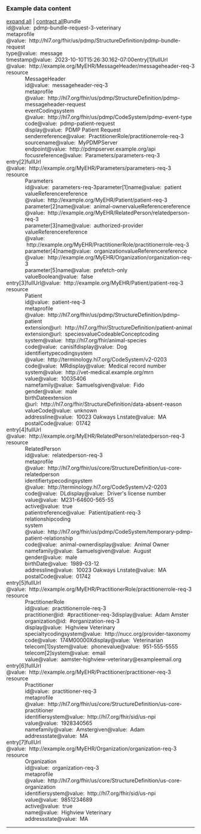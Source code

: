 <h3>Example data content</h3>

<div class="fm_ex"><span id="expandNote"><a class="expandLink" href="#" onclick="javascript:{document.querySelectorAll('.fm_ex .detail.collapse').forEach(el => {el.classList.remove('collapse'); el.classList.remove('in'); el.classList.add('in');}); document.querySelectorAll('.fm_ex .summary').forEach(el => {el.classList.remove('collapsed');});}">expand all</a> | <a class="expandLink" href="#" onclick="javascript:{document.querySelectorAll('.fm_ex .detail.in').forEach(el => {el.classList.remove('in'); el.classList.remove('in'); el.classList.add('collapse');}); document.querySelectorAll('.fm_ex .summary').forEach(el => {el.classList.add('collapsed');}); }">contract all</a></span><span class="emph0">Bundle</span><br /><span style="display:inline-block"><span class="emph1">id</span><span style="display:inline-block"><span class="leastEmph fhirValue">@value</span>: &nbsp;<span class="valueEmph">pdmp-bundle-request-3-veterinary</span></span></span><br><span style="display:inline-block"><span class="emph1">meta</span><span style="display:inline-block"><span class="emph2">profile</span></span></span><span style="display:inline-block"><span class="leastEmph fhirValue">@value</span>: &nbsp;<span class="valueEmph">http://hl7.org/fhir/us/pdmp/StructureDefinition/pdmp-bundle-request</span></span><br><span style="display:inline-block"><span class="emph1">type</span><span style="display:inline-block"><span class="leastEmph fhirValue">@value</span>: &nbsp;<span class="valueEmph">message</span></span></span><br><span style="display:inline-block"><span class="emph1">timestamp</span><span style="display:inline-block"><span class="leastEmph fhirValue">@value</span>: &nbsp;<span class="valueEmph">2023-10-10T15:26:30.162-07:00</span></span></span><span class="indent0"><span style="display:inline-block"><span class="emph1">entry[1]</span><span style="display:inline-block"><span class="emph2">fullUrl</span></span></span><span style="display:inline-block"><span class="leastEmph fhirValue">@value</span>: &nbsp;<span class="valueEmph">http://example.org/MyEHR/MessageHeader/messageheader-req-3</span></span><br><span style="display:inline-block"><span class="emph2">resource</span><span style="margin-left:50px; display:block"><span class="preSummary"></span><span data-toggle="collapse" style="display:inline-block;"  data-target="#_Bundle_entry_resource_MessageHeader" class="emph0 summary collapsed">MessageHeader</span><span id="_Bundle_entry_resource_MessageHeader" class="detail collapse"><br><span style="display:inline-block"><span class="emph1">id</span><span style="display:inline-block"><span class="leastEmph fhirValue">@value</span>: &nbsp;<span class="valueEmph">messageheader-req-3</span></span></span><br><span style="display:inline-block"><span class="emph1">meta</span><span style="display:inline-block"><span class="emph2">profile</span></span></span><span style="display:inline-block"><span class="leastEmph fhirValue">@value</span>: &nbsp;<span class="valueEmph">http://hl7.org/fhir/us/pdmp/StructureDefinition/pdmp-messageheader-request</span></span><br><span style="display:inline-block"><span class="emph1">eventCoding</span><span style="display:inline-block"><span class="emph2">system</span></span></span><span style="display:inline-block"><span class="leastEmph fhirValue">@value</span>: &nbsp;<span class="valueEmph">http://hl7.org/fhir/us/pdmp/CodeSystem/pdmp-event-type</span></span><span style="display:inline-block"><span class="emph2">code</span><span style="display:inline-block"><span class="leastEmph fhirValue">@value</span>: &nbsp;<span class="valueEmph">pdmp-patient-request</span></span></span><span style="display:inline-block"><span class="emph2">display</span><span style="display:inline-block"><span class="leastEmph fhirValue">@value</span>: &nbsp;<span class="boldValueEmph">PDMP Patient Request</span></span></span><br><span style="display:inline-block"><span class="emph1">sender</span><span style="display:inline-block"><span class="emph2">reference</span></span></span><span style="display:inline-block"><span class="leastEmph fhirValue">@value</span>: &nbsp;<span class="valueEmph">PractitionerRole/practitionerrole-req-3</span></span><br><span style="display:inline-block"><span class="emph1">source</span><span style="display:inline-block"><span class="emph2">name</span></span></span><span style="display:inline-block"><span class="leastEmph fhirValue">@value</span>: &nbsp;<span class="valueEmph">MyPDMPServer</span></span><span style="display:inline-block"><span class="emph2">endpoint</span><span style="display:inline-block"><span class="leastEmph fhirValue">@value</span>: &nbsp;<span class="valueEmph">http://pdmpserver.example.org/api</span></span></span><br><span style="display:inline-block"><span class="emph1">focus</span><span style="display:inline-block"><span class="emph2">reference</span></span></span><span style="display:inline-block"><span class="leastEmph fhirValue">@value</span>: &nbsp;<span class="valueEmph">Parameters/parameters-req-3</span></span></span></span></span><br/><span style="display:inline-block"><span class="emph1">entry[2]</span><span style="display:inline-block"><span class="emph2">fullUrl</span></span></span><span style="display:inline-block"><span class="leastEmph fhirValue">@value</span>: &nbsp;<span class="valueEmph">http://example.org/MyEHR/Parameters/parameters-req-3</span></span><br><span style="display:inline-block"><span class="emph2">resource</span><span style="margin-left:50px; display:block"><span class="preSummary"></span><span data-toggle="collapse" style="display:inline-block;"  data-target="#_Bundle_entry2_resource_Parameters" class="emph0 summary collapsed">Parameters</span><span id="_Bundle_entry2_resource_Parameters" class="detail collapse"><br><span style="display:inline-block"><span class="emph1">id</span><span style="display:inline-block"><span class="leastEmph fhirValue">@value</span>: &nbsp;<span class="valueEmph">parameters-req-3</span></span></span><span class="indent1"><span style="display:inline-block"><span class="emph1">parameter[1]</span><span style="display:inline-block"><span class="emph2">name</span></span></span><span style="display:inline-block"><span class="leastEmph fhirValue">@value</span>: &nbsp;<span class="valueEmph">patient</span></span><span style="display:inline-block"><span class="emph2">valueReference</span><span style="display:inline-block"><span class="emph3">reference</span></span></span><span style="display:inline-block"><span class="leastEmph fhirValue">@value</span>: &nbsp;<span class="valueEmph">http://example.org/MyEHR/Patient/patient-req-3</span></span><br><span style="display:inline-block"><span class="emph1">parameter[2]</span><span style="display:inline-block"><span class="emph2">name</span></span></span><span style="display:inline-block"><span class="leastEmph fhirValue">@value</span>: &nbsp;<span class="valueEmph">animal-owner</span></span><span style="display:inline-block"><span class="emph2">valueReference</span><span style="display:inline-block"><span class="emph3">reference</span></span></span><span style="display:inline-block"><span class="leastEmph fhirValue">@value</span>: &nbsp;<span class="valueEmph">http://example.org/MyEHR/RelatedPerson/relatedperson-req-3</span></span><br><span style="display:inline-block"><span class="emph1">parameter[3]</span><span style="display:inline-block"><span class="emph2">name</span></span></span><span style="display:inline-block"><span class="leastEmph fhirValue">@value</span>: &nbsp;<span class="valueEmph">authorized-provider</span></span><span style="display:inline-block"><span class="emph2">valueReference</span><span style="display:inline-block"><span class="emph3">reference</span></span></span><span style="display:inline-block"><span class="leastEmph fhirValue">@value</span>: &nbsp;<span class="valueEmph">http://example.org/MyEHR/PractitionerRole/practitionerrole-req-3</span></span><br><span style="display:inline-block"><span class="emph1">parameter[4]</span><span style="display:inline-block"><span class="emph2">name</span></span></span><span style="display:inline-block"><span class="leastEmph fhirValue">@value</span>: &nbsp;<span class="valueEmph">organization</span></span><span style="display:inline-block"><span class="emph2">valueReference</span><span style="display:inline-block"><span class="emph3">reference</span></span></span><span style="display:inline-block"><span class="leastEmph fhirValue">@value</span>: &nbsp;<span class="valueEmph">http://example.org/MyEHR/Organization/organization-req-3</span></span><br><span style="display:inline-block"><span class="emph1">parameter[5]</span><span style="display:inline-block"><span class="emph2">name</span></span></span><span style="display:inline-block"><span class="leastEmph fhirValue">@value</span>: &nbsp;<span class="valueEmph">prefetch-only</span></span><span style="display:inline-block"><span class="emph2">valueBoolean</span><span style="display:inline-block"><span class="leastEmph fhirValue">@value</span>: &nbsp;<span class="valueEmph">false</span></span></span></span></span></span></span><br/><span style="display:inline-block"><span class="emph1">entry[3]</span><span style="display:inline-block"><span class="emph2">fullUrl</span></span></span><span style="display:inline-block"><span class="leastEmph fhirValue">@value</span>: &nbsp;<span class="valueEmph">http://example.org/MyEHR/Patient/patient-req-3</span></span><br><span style="display:inline-block"><span class="emph2">resource</span><span style="margin-left:50px; display:block"><span class="preSummary"></span><span data-toggle="collapse" style="display:inline-block;"  data-target="#_Bundle_entry3_resource_Patient" class="emph0 summary collapsed">Patient</span><span id="_Bundle_entry3_resource_Patient" class="detail collapse"><br><span style="display:inline-block"><span class="emph1">id</span><span style="display:inline-block"><span class="leastEmph fhirValue">@value</span>: &nbsp;<span class="valueEmph">patient-req-3</span></span></span><br><span style="display:inline-block"><span class="emph1">meta</span><span style="display:inline-block"><span class="emph2">profile</span></span></span><span style="display:inline-block"><span class="leastEmph fhirValue">@value</span>: &nbsp;<span class="valueEmph">http://hl7.org/fhir/us/pdmp/StructureDefinition/pdmp-patient</span></span><br><span style="display:inline-block"><span class="emph1">extension</span><span style="display:inline-block"><span class="leastEmph">@url</span>: &nbsp;<span class="valueEmph">http://hl7.org/fhir/StructureDefinition/patient-animal</span></span></span><span style="display:inline-block"><span class="emph2">extension</span><span style="display:inline-block"><span class="leastEmph">@url</span>: &nbsp;<span class="valueEmph">species</span></span></span><span style="display:inline-block"><span class="emph3">valueCodeableConcept</span><span style="display:inline-block"><span class="emph4">coding</span></span></span><span style="display:inline-block"><span class="emph5">system</span><span style="display:inline-block"><span class="leastEmph fhirValue">@value</span>: &nbsp;<span class="valueEmph">http://hl7.org/fhir/animal-species</span></span></span><span style="display:inline-block"><span class="emph5">code</span><span style="display:inline-block"><span class="leastEmph fhirValue">@value</span>: &nbsp;<span class="valueEmph">canislf</span></span></span><span style="display:inline-block"><span class="emph5">display</span><span style="display:inline-block"><span class="leastEmph fhirValue">@value</span>: &nbsp;<span class="boldValueEmph">Dog</span></span></span><br><span style="display:inline-block"><span class="emph1">identifier</span><span style="display:inline-block"><span class="emph2">type</span></span></span><span style="display:inline-block"><span class="emph3">coding</span><span style="display:inline-block"><span class="emph4">system</span></span></span><span style="display:inline-block"><span class="leastEmph fhirValue">@value</span>: &nbsp;<span class="valueEmph">http://terminology.hl7.org/CodeSystem/v2-0203</span></span><span style="display:inline-block"><span class="emph4">code</span><span style="display:inline-block"><span class="leastEmph fhirValue">@value</span>: &nbsp;<span class="valueEmph">MR</span></span></span><span style="display:inline-block"><span class="emph4">display</span><span style="display:inline-block"><span class="leastEmph fhirValue">@value</span>: &nbsp;<span class="boldValueEmph">Medical record number</span></span></span><br><span style="display:inline-block"><span class="emph2">system</span><span style="display:inline-block"><span class="leastEmph fhirValue">@value</span>: &nbsp;<span class="valueEmph">http://vet-medical.example.org/mrn</span></span></span><span style="display:inline-block"><span class="emph2">value</span><span style="display:inline-block"><span class="leastEmph fhirValue">@value</span>: &nbsp;<span class="valueEmph">10035406</span></span></span><br><span style="display:inline-block"><span class="emph1">name</span><span style="display:inline-block"><span class="emph2">family</span></span></span><span style="display:inline-block"><span class="leastEmph fhirValue">@value</span>: &nbsp;<span class="valueEmph">Samuels</span></span><span style="display:inline-block"><span class="emph2">given</span><span style="display:inline-block"><span class="leastEmph fhirValue">@value</span>: &nbsp;<span class="valueEmph">Fido</span></span></span><br><span style="display:inline-block"><span class="emph1">gender</span><span style="display:inline-block"><span class="leastEmph fhirValue">@value</span>: &nbsp;<span class="valueEmph">male</span></span></span><br><span style="display:inline-block"><span class="emph1">birthDate</span><span style="display:inline-block"><span class="emph2">extension</span></span></span><span style="display:inline-block"><span class="leastEmph">@url</span>: &nbsp;<span class="valueEmph">http://hl7.org/fhir/StructureDefinition/data-absent-reason</span></span><span style="display:inline-block"><span class="emph3">valueCode</span><span style="display:inline-block"><span class="leastEmph fhirValue">@value</span>: &nbsp;<span class="valueEmph">unknown</span></span></span><br><span style="display:inline-block"><span class="emph1">address</span><span style="display:inline-block"><span class="emph2">line</span></span></span><span style="display:inline-block"><span class="leastEmph fhirValue">@value</span>: &nbsp;<span class="valueEmph">10023 Oakways Ln</span></span><span style="display:inline-block"><span class="emph2">state</span><span style="display:inline-block"><span class="leastEmph fhirValue">@value</span>: &nbsp;<span class="valueEmph">MA</span></span></span><span style="display:inline-block"><span class="emph2">postalCode</span><span style="display:inline-block"><span class="leastEmph fhirValue">@value</span>: &nbsp;<span class="valueEmph">01742</span></span></span></span></span></span><br/><span style="display:inline-block"><span class="emph1">entry[4]</span><span style="display:inline-block"><span class="emph2">fullUrl</span></span></span><span style="display:inline-block"><span class="leastEmph fhirValue">@value</span>: &nbsp;<span class="valueEmph">http://example.org/MyEHR/RelatedPerson/relatedperson-req-3</span></span><br><span style="display:inline-block"><span class="emph2">resource</span><span style="margin-left:50px; display:block"><span class="preSummary"></span><span data-toggle="collapse" style="display:inline-block;"  data-target="#_Bundle_entry4_resource_RelatedPerson" class="emph0 summary collapsed">RelatedPerson</span><span id="_Bundle_entry4_resource_RelatedPerson" class="detail collapse"><br><span style="display:inline-block"><span class="emph1">id</span><span style="display:inline-block"><span class="leastEmph fhirValue">@value</span>: &nbsp;<span class="valueEmph">relatedperson-req-3</span></span></span><br><span style="display:inline-block"><span class="emph1">meta</span><span style="display:inline-block"><span class="emph2">profile</span></span></span><span style="display:inline-block"><span class="leastEmph fhirValue">@value</span>: &nbsp;<span class="valueEmph">http://hl7.org/fhir/us/core/StructureDefinition/us-core-relatedperson</span></span><br><span style="display:inline-block"><span class="emph1">identifier</span><span style="display:inline-block"><span class="emph2">type</span></span></span><span style="display:inline-block"><span class="emph3">coding</span><span style="display:inline-block"><span class="emph4">system</span></span></span><span style="display:inline-block"><span class="leastEmph fhirValue">@value</span>: &nbsp;<span class="valueEmph">http://terminology.hl7.org/CodeSystem/v2-0203</span></span><span style="display:inline-block"><span class="emph4">code</span><span style="display:inline-block"><span class="leastEmph fhirValue">@value</span>: &nbsp;<span class="valueEmph">DL</span></span></span><span style="display:inline-block"><span class="emph4">display</span><span style="display:inline-block"><span class="leastEmph fhirValue">@value</span>: &nbsp;<span class="boldValueEmph">Driver&#39;s license number</span></span></span><br><span style="display:inline-block"><span class="emph2">value</span><span style="display:inline-block"><span class="leastEmph fhirValue">@value</span>: &nbsp;<span class="valueEmph">M231-64600-565-55</span></span></span><br><span style="display:inline-block"><span class="emph1">active</span><span style="display:inline-block"><span class="leastEmph fhirValue">@value</span>: &nbsp;<span class="valueEmph">true</span></span></span><br><span style="display:inline-block"><span class="emph1">patient</span><span style="display:inline-block"><span class="emph2">reference</span></span></span><span style="display:inline-block"><span class="leastEmph fhirValue">@value</span>: &nbsp;<span class="valueEmph">Patient/patient-req-3</span></span><br><span style="display:inline-block"><span class="emph1">relationship</span><span style="display:inline-block"><span class="emph2">coding</span></span></span><span style="display:inline-block"><span class="emph3">system</span><span style="display:inline-block"><span class="leastEmph fhirValue">@value</span>: &nbsp;<span class="valueEmph">http://hl7.org/fhir/us/pdmp/CodeSystem/temporary-pdmp-patient-relationship</span></span></span><span style="display:inline-block"><span class="emph3">code</span><span style="display:inline-block"><span class="leastEmph fhirValue">@value</span>: &nbsp;<span class="valueEmph">animal-owner</span></span></span><span style="display:inline-block"><span class="emph3">display</span><span style="display:inline-block"><span class="leastEmph fhirValue">@value</span>: &nbsp;<span class="boldValueEmph">Animal Owner</span></span></span><br><span style="display:inline-block"><span class="emph1">name</span><span style="display:inline-block"><span class="emph2">family</span></span></span><span style="display:inline-block"><span class="leastEmph fhirValue">@value</span>: &nbsp;<span class="valueEmph">Samuels</span></span><span style="display:inline-block"><span class="emph2">given</span><span style="display:inline-block"><span class="leastEmph fhirValue">@value</span>: &nbsp;<span class="valueEmph">August</span></span></span><br><span style="display:inline-block"><span class="emph1">gender</span><span style="display:inline-block"><span class="leastEmph fhirValue">@value</span>: &nbsp;<span class="valueEmph">male</span></span></span><br><span style="display:inline-block"><span class="emph1">birthDate</span><span style="display:inline-block"><span class="leastEmph fhirValue">@value</span>: &nbsp;<span class="valueEmph">1989-03-12</span></span></span><br><span style="display:inline-block"><span class="emph1">address</span><span style="display:inline-block"><span class="emph2">line</span></span></span><span style="display:inline-block"><span class="leastEmph fhirValue">@value</span>: &nbsp;<span class="valueEmph">10023 Oakways Ln</span></span><span style="display:inline-block"><span class="emph2">state</span><span style="display:inline-block"><span class="leastEmph fhirValue">@value</span>: &nbsp;<span class="valueEmph">MA</span></span></span><span style="display:inline-block"><span class="emph2">postalCode</span><span style="display:inline-block"><span class="leastEmph fhirValue">@value</span>: &nbsp;<span class="valueEmph">01742</span></span></span></span></span></span><br/><span style="display:inline-block"><span class="emph1">entry[5]</span><span style="display:inline-block"><span class="emph2">fullUrl</span></span></span><span style="display:inline-block"><span class="leastEmph fhirValue">@value</span>: &nbsp;<span class="valueEmph">http://example.org/MyEHR/PractitionerRole/practitionerrole-req-3</span></span><br><span style="display:inline-block"><span class="emph2">resource</span><span style="margin-left:50px; display:block"><span class="preSummary"></span><span data-toggle="collapse" style="display:inline-block;"  data-target="#_Bundle_entry5_resource_PractitionerRole" class="emph0 summary collapsed">PractitionerRole</span><span id="_Bundle_entry5_resource_PractitionerRole" class="detail collapse"><br><span style="display:inline-block"><span class="emph1">id</span><span style="display:inline-block"><span class="leastEmph fhirValue">@value</span>: &nbsp;<span class="valueEmph">practitionerrole-req-3</span></span></span><br><span style="display:inline-block"><span class="emph1">practitioner</span><span style="display:inline-block"><span class="leastEmph">@id</span>: &nbsp;<span class="valueEmph">#practitioner-req-3</span></span></span><span style="display:inline-block"><span class="emph2">display</span><span style="display:inline-block"><span class="leastEmph fhirValue">@value</span>: &nbsp;<span class="boldValueEmph">Adam Amster</span></span></span><br><span style="display:inline-block"><span class="emph1">organization</span><span style="display:inline-block"><span class="leastEmph">@id</span>: &nbsp;<span class="valueEmph">#organization-req-3</span></span></span><span style="display:inline-block"><span class="emph2">display</span><span style="display:inline-block"><span class="leastEmph fhirValue">@value</span>: &nbsp;<span class="boldValueEmph">Highview Veterinary</span></span></span><br><span style="display:inline-block"><span class="emph1">specialty</span><span style="display:inline-block"><span class="emph2">coding</span></span></span><span style="display:inline-block"><span class="emph3">system</span><span style="display:inline-block"><span class="leastEmph fhirValue">@value</span>: &nbsp;<span class="valueEmph">http://nucc.org/provider-taxonomy</span></span></span><span style="display:inline-block"><span class="emph3">code</span><span style="display:inline-block"><span class="leastEmph fhirValue">@value</span>: &nbsp;<span class="valueEmph">174M00000X</span></span></span><span style="display:inline-block"><span class="emph3">display</span><span style="display:inline-block"><span class="leastEmph fhirValue">@value</span>: &nbsp;<span class="boldValueEmph">Veterinarian</span></span></span><span class="indent1"><span style="display:inline-block"><span class="emph1">telecom[1]</span><span style="display:inline-block"><span class="emph2">system</span></span></span><span style="display:inline-block"><span class="leastEmph fhirValue">@value</span>: &nbsp;<span class="valueEmph">phone</span></span><span style="display:inline-block"><span class="emph2">value</span><span style="display:inline-block"><span class="leastEmph fhirValue">@value</span>: &nbsp;<span class="valueEmph">951-555-5555</span></span></span><br><span style="display:inline-block"><span class="emph1">telecom[2]</span><span style="display:inline-block"><span class="emph2">system</span></span></span><span style="display:inline-block"><span class="leastEmph fhirValue">@value</span>: &nbsp;<span class="valueEmph">email</span></span><span style="display:inline-block"><span class="emph2">value</span><span style="display:inline-block"><span class="leastEmph fhirValue">@value</span>: &nbsp;<span class="valueEmph">aamster-highview-veterinary@exampleemail.org</span></span></span></span></span></span></span><br/><span style="display:inline-block"><span class="emph1">entry[6]</span><span style="display:inline-block"><span class="emph2">fullUrl</span></span></span><span style="display:inline-block"><span class="leastEmph fhirValue">@value</span>: &nbsp;<span class="valueEmph">http://example.org/MyEHR/Practitioner/practitioner-req-3</span></span><br><span style="display:inline-block"><span class="emph2">resource</span><span style="margin-left:50px; display:block"><span class="preSummary"></span><span data-toggle="collapse" style="display:inline-block;"  data-target="#_Bundle_entry6_resource_Practitioner" class="emph0 summary collapsed">Practitioner</span><span id="_Bundle_entry6_resource_Practitioner" class="detail collapse"><br><span style="display:inline-block"><span class="emph1">id</span><span style="display:inline-block"><span class="leastEmph fhirValue">@value</span>: &nbsp;<span class="valueEmph">practitioner-req-3</span></span></span><br><span style="display:inline-block"><span class="emph1">meta</span><span style="display:inline-block"><span class="emph2">profile</span></span></span><span style="display:inline-block"><span class="leastEmph fhirValue">@value</span>: &nbsp;<span class="valueEmph">http://hl7.org/fhir/us/core/StructureDefinition/us-core-practitioner</span></span><br><span style="display:inline-block"><span class="emph1">identifier</span><span style="display:inline-block"><span class="emph2">system</span></span></span><span style="display:inline-block"><span class="leastEmph fhirValue">@value</span>: &nbsp;<span class="valueEmph">http://hl7.org/fhir/sid/us-npi</span></span><span style="display:inline-block"><span class="emph2">value</span><span style="display:inline-block"><span class="leastEmph fhirValue">@value</span>: &nbsp;<span class="valueEmph">1928340565</span></span></span><br><span style="display:inline-block"><span class="emph1">name</span><span style="display:inline-block"><span class="emph2">family</span></span></span><span style="display:inline-block"><span class="leastEmph fhirValue">@value</span>: &nbsp;<span class="valueEmph">Amster</span></span><span style="display:inline-block"><span class="emph2">given</span><span style="display:inline-block"><span class="leastEmph fhirValue">@value</span>: &nbsp;<span class="valueEmph">Adam</span></span></span><br><span style="display:inline-block"><span class="emph1">address</span><span style="display:inline-block"><span class="emph2">state</span></span></span><span style="display:inline-block"><span class="leastEmph fhirValue">@value</span>: &nbsp;<span class="valueEmph">MA</span></span></span></span></span><br/><span style="display:inline-block"><span class="emph1">entry[7]</span><span style="display:inline-block"><span class="emph2">fullUrl</span></span></span><span style="display:inline-block"><span class="leastEmph fhirValue">@value</span>: &nbsp;<span class="valueEmph">http://example.org/MyEHR/Organization/organization-req-3</span></span><br><span style="display:inline-block"><span class="emph2">resource</span><span style="margin-left:50px; display:block"><span class="preSummary"></span><span data-toggle="collapse" style="display:inline-block;"  data-target="#_Bundle_entry7_resource_Organization" class="emph0 summary collapsed">Organization</span><span id="_Bundle_entry7_resource_Organization" class="detail collapse"><br><span style="display:inline-block"><span class="emph1">id</span><span style="display:inline-block"><span class="leastEmph fhirValue">@value</span>: &nbsp;<span class="valueEmph">organization-req-3</span></span></span><br><span style="display:inline-block"><span class="emph1">meta</span><span style="display:inline-block"><span class="emph2">profile</span></span></span><span style="display:inline-block"><span class="leastEmph fhirValue">@value</span>: &nbsp;<span class="valueEmph">http://hl7.org/fhir/us/core/StructureDefinition/us-core-organization</span></span><br><span style="display:inline-block"><span class="emph1">identifier</span><span style="display:inline-block"><span class="emph2">system</span></span></span><span style="display:inline-block"><span class="leastEmph fhirValue">@value</span>: &nbsp;<span class="valueEmph">http://hl7.org/fhir/sid/us-npi</span></span><span style="display:inline-block"><span class="emph2">value</span><span style="display:inline-block"><span class="leastEmph fhirValue">@value</span>: &nbsp;<span class="valueEmph">9851234689</span></span></span><br><span style="display:inline-block"><span class="emph1">active</span><span style="display:inline-block"><span class="leastEmph fhirValue">@value</span>: &nbsp;<span class="valueEmph">true</span></span></span><br><span style="display:inline-block"><span class="emph1">name</span><span style="display:inline-block"><span class="leastEmph fhirValue">@value</span>: &nbsp;<span class="valueEmph">Highview Veterinary</span></span></span><br><span style="display:inline-block"><span class="emph1">address</span><span style="display:inline-block"><span class="emph2">state</span></span></span><span style="display:inline-block"><span class="leastEmph fhirValue">@value</span>: &nbsp;<span class="valueEmph">MA</span></span></span></span></span><br/></span></div>

<hr>